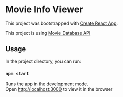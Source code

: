 # Movie Info Viewer

This project was bootstrapped with [Create React App](https://github.com/facebook/create-react-app).

This project is using [Movie Database API](https://developers.themoviedb.org/3/getting-started/introduction)

## Usage

In the project directory, you can run:

### `npm start`

Runs the app in the development mode.\
Open [http://localhost:3000](http://localhost:3000) to view it in the browser
